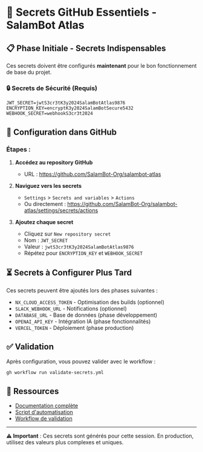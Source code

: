 # 🔐 Secrets GitHub Essentiels - SalamBot Atlas

## 📋 Phase Initiale - Secrets Indispensables

Ces secrets doivent être configurés **maintenant** pour le bon fonctionnement de base du projet.

### 🔒 Secrets de Sécurité (Requis)

```
JWT_SECRET=jwtS3cr3tK3y2024SalamBotAtlas9876
ENCRYPTION_KEY=encryptK3y2024SalamBotSecure5432
WEBHOOK_SECRET=webhookS3cr3t2024
```

## 📝 Configuration dans GitHub

### Étapes :

1. **Accédez au repository GitHub**

   - URL : https://github.com/SalamBot-Org/salambot-atlas

2. **Naviguez vers les secrets**

   - `Settings` > `Secrets and variables` > `Actions`
   - Ou directement : https://github.com/SalamBot-Org/salambot-atlas/settings/secrets/actions

3. **Ajoutez chaque secret**
   - Cliquez sur `New repository secret`
   - Nom : `JWT_SECRET`
   - Valeur : `jwtS3cr3tK3y2024SalamBotAtlas9876`
   - Répétez pour `ENCRYPTION_KEY` et `WEBHOOK_SECRET`

## ⏳ Secrets à Configurer Plus Tard

Ces secrets peuvent être ajoutés lors des phases suivantes :

- `NX_CLOUD_ACCESS_TOKEN` - Optimisation des builds (optionnel)
- `SLACK_WEBHOOK_URL` - Notifications (optionnel)
- `DATABASE_URL` - Base de données (phase développement)
- `OPENAI_API_KEY` - Intégration IA (phase fonctionnalités)
- `VERCEL_TOKEN` - Déploiement (phase production)

## ✅ Validation

Après configuration, vous pouvez valider avec le workflow :

```bash
gh workflow run validate-secrets.yml
```

## 🔗 Ressources

- [Documentation complète](docs/github-secrets-setup.md)
- [Script d'automatisation](scripts/setup-github-secrets.ps1)
- [Workflow de validation](.github/workflows/validate-secrets.yml)

---

**⚠️ Important** : Ces secrets sont générés pour cette session. En production, utilisez des valeurs plus complexes et uniques.
